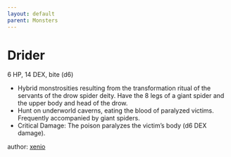 ```yaml
---
layout: default
parent: Monsters
---
```

# Drider
6 HP, 14 DEX, bite (d6)  
- Hybrid monstrosities resulting from the transformation ritual of the servants of the drow spider deity.   Have the 8 legs of a giant spider and the upper body and head of the drow.  
- Hunt on underworld caverns, eating the blood of paralyzed victims.   Frequently accompanied by giant spiders.  
- Critical Damage: The poison paralyzes the victim’s body (d6 DEX damage).  

author: [xenio](https://xenioinabottle.blogspot.com)

